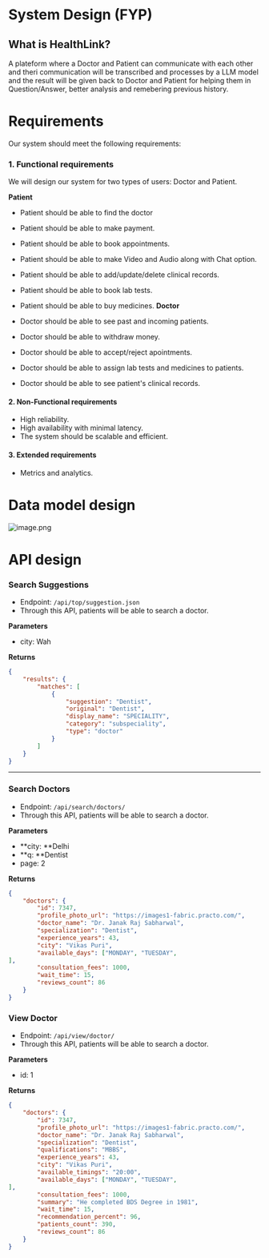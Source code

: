 # System Design (FYP)



## What is HealthLink?
A plateform where a Doctor and Patient can communicate with each other and theri communication will be transcribed and processes by a LLM model and the result will be given back to Doctor and Patient for helping them in Question/Answer, better analysis and remebering previous history.



# Requirements
Our system should meet the following requirements:



### 1. Functional requirements
We will design our system for two types of users: Doctor and Patient.

**Patient**

- Patient should be able to find the doctor
- Patient should be able to make payment.
- Patient should be able to book appointments.
- Patient should be able to make Video and Audio along with Chat option.
- Patient should be able to add/update/delete clinical records.
- Patient should be able to book lab tests.
- Patient should be able to buy medicines.
**Doctor**

- Doctor should be able to see past and incoming patients.
- Doctor should be able to withdraw money.
- Doctor should be able to accept/reject apointments.
- Doctor should be able to assign lab tests and medicines to patients.
- Doctor should be able to see patient's clinical records.
#### 2. Non-Functional requirements
- High reliability.
- High availability with minimal latency.
- The system should be scalable and efficient.
#### 3. Extended requirements
- Metrics and analytics.


# Data model design


![image.png](https://eraser.imgix.net/workspaces/bFh3OmlJ42dsrcGqhv1p/XCoQ2ksmpMfjUXTpurmNUsmSp3m2/Xdbm6e9EiKfDUCoMuJbnj.png?ixlib=js-3.7.0 "image.png")





# API design


### Search Suggestions
- Endpoint: `/api/top/suggestion.json` 
- Through this API, patients will be able to search a doctor.
  
**Parameters**
- city: Wah
  
**Returns**

```json
{
    "results": {
        "matches": [
            {
                "suggestion": "Dentist",
                "original": "Dentist",
                "display_name": "SPECIALITY",
                "category": "subspeciality",
                "type": "doctor"
            }
        ]
    }
}
```
---



### Search Doctors 
- Endpoint: `/api/search/doctors/ ` 
- Through this API, patients will be able to search a doctor.

**Parameters**

- **city: **Delhi
- **q: **Dentist
- page: 2
  
**Returns**

```json
{
    "doctors": {
        "id": 7347,
        "profile_photo_url": "https://images1-fabric.practo.com/",
        "doctor_name": "Dr. Janak Raj Sabharwal",
        "specialization": "Dentist",
        "experience_years": 43,
        "city": "Vikas Puri",
        "available_days": ["MONDAY", "TUESDAY",
],
        "consultation_fees": 1000,
        "wait_time": 15,
        "reviews_count": 86
    }
}
```


### View Doctor 
- Endpoint: `/api/view/doctor/ ` 
- Through this API, patients will be able to search a doctor.
  
**Parameters**

- id: 1

**Returns**

```json
{
    "doctors": {
        "id": 7347,
        "profile_photo_url": "https://images1-fabric.practo.com/",
        "doctor_name": "Dr. Janak Raj Sabharwal",
        "specialization": "Dentist",
        "qualifications": "MBBS",
        "experience_years": 43,
        "city": "Vikas Puri",
        "available_timings": "20:00",
        "available_days": ["MONDAY", "TUESDAY",
],
        "consultation_fees": 1000,
        "summary": "He completed BDS Degree in 1981",
        "wait_time": 15,
        "recommendation_percent": 96,
        "patients_count": 390,
        "reviews_count": 86
    }
}
```


